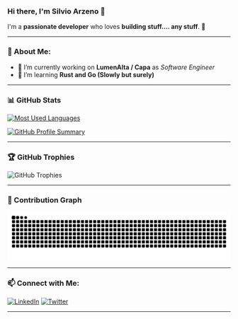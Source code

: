 ### Hi there, I'm Silvio Arzeno 👋

I'm a **passionate developer** who loves **building stuff.... any stuff**. 🚀

---

### 🚀 About Me:
- 🔭 I’m currently working on **LumenAlta / Capa** as *Software Engineer*
- 🌱 I’m learning **Rust and Go (Slowly but surely)**

---

### 📊 GitHub Stats

[![Most Used Languages](https://github-profile-summary-cards.vercel.app/api/cards/repos-per-language?username=SilvioArzeno&theme=radical)](https://github.com/SilvioArzeno)

[![GitHub Profile Summary](https://github-profile-summary-cards.vercel.app/api/cards/profile-details?username=SilvioArzeno&theme=tokyonight)](https://github.com/SilvioArzeno)

---

### 🏆 GitHub Trophies
![GitHub Trophies](https://github-profile-trophy.vercel.app/?username=SilvioArzeno&theme=radical&no-frame=true&margin-w=15)

---

### 🐍 Contribution Graph
![Snake animation](https://raw.githubusercontent.com/silvioarzeno/silvioarzeno/output/github-contribution-grid-snake-dark.svg)

---

### 📫 Connect with Me:
[![LinkedIn](https://img.shields.io/badge/LinkedIn-Profile-blue?style=flat-square&logo=linkedin)](https://www.linkedin.com/in/silvioarzeno)
[![Twitter](https://img.shields.io/badge/Twitter-Profile-blue?style=flat-square&logo=twitter)](https://twitter.com/ArzenoSilvio)

---
